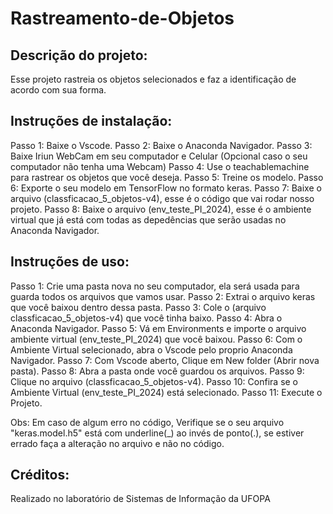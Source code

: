 # Rastreamento-de-Objetos

## Descrição do projeto:
Esse projeto rastreia os objetos selecionados e faz a identificação de acordo com sua forma.

## Instruções de instalação:
  Passo 1: Baixe o Vscode.
  Passo 2: Baixe o Anaconda Navigador.
  Passo 3: Baixe Iriun WebCam em seu computador e Celular (Opcional caso o seu computador não tenha uma Webcam)
  Passo 4: Use o teachablemachine para rastrear os objetos que você deseja.
  Passo 5: Treine os modelo.
  Passo 6: Exporte o seu modelo em TensorFlow no formato keras.
  Passo 7: Baixe o arquivo (classficacao_5_objetos-v4), esse é o código que vai rodar nosso projeto.
  Passo 8: Baixe o arquivo (env_teste_PI_2024), esse é o ambiente virtual que já está com todas as depedências que serão usadas no Anaconda Navigador.

## Instruções de uso:
  Passo 1: Crie uma pasta nova no seu computador, ela será usada para guarda todos os arquivos que vamos usar.
  Passo 2: Extrai o arquivo keras que você baixou dentro dessa pasta.
  Passo 3: Cole o (arquivo classficacao_5_objetos-v4) que você tinha baixo.
  Passo 4: Abra o Anaconda Navigador.
  Passo 5: Vá em Environments e importe o arquivo ambiente virtual (env_teste_PI_2024) que você baixou.
  Passo 6: Com o Ambiente Virtual selecionado, abra o Vscode pelo proprio Anaconda Navigador.
  Passo 7: Com Vscode aberto, Clique em New folder (Abrir nova pasta).
  Passo 8: Abra a pasta onde você guardou os arquivos.
  Passo 9: Clique no arquivo (classficacao_5_objetos-v4).
  Passo 10: Confira se o Ambiente Virtual (env_teste_PI_2024) está selecionado.
  Passo 11: Execute o Projeto.

Obs: Em caso de algum erro no código, Verifique se o seu arquivo "keras.model.h5" está com underline(_) ao invés de ponto(.),
se estiver errado faça a alteração no arquivo e não no código.

## Créditos:
Realizado no laboratório de Sistemas de Informação da UFOPA
